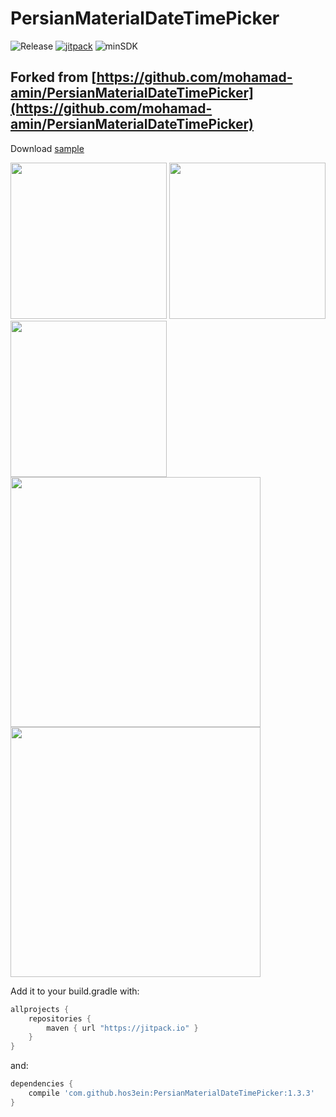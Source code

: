 # PersianMaterialDateTimePicker

![Release](https://img.shields.io/github/release/hos3ein/PersianMaterialDateTimePicker.svg?maxAge=1593133)
[![jitpack](https://jitpack.io/v/hos3ein/PersianMaterialDateTimePicker.svg)](https://jitpack.io/#hos3ein/PersianMaterialDateTimePicker)
![minSDK](https://img.shields.io/badge/minSDK-14-red.svg)

## Forked from [https://github.com/mohamad-amin/PersianMaterialDateTimePicker](https://github.com/mohamad-amin/PersianMaterialDateTimePicker)

Download [sample](/resources/PersianMaterialDateTimePicker.apk)

<img src="https://cdn.rawgit.com/hos3ein/PersianMaterialDateTimePicker/master/resources/Screenshot_1.png" width=250>
<img src="https://cdn.rawgit.com/hos3ein/PersianMaterialDateTimePicker/master/resources/Screenshot_2.png" width=250>
<img src="https://cdn.rawgit.com/hos3ein/PersianMaterialDateTimePicker/master/resources/Screenshot_3.png" width=250>

<img src="https://cdn.rawgit.com/hos3ein/PersianMaterialDateTimePicker/master/resources/Screenshot_4.png" width=400>
<img src="https://cdn.rawgit.com/hos3ein/PersianMaterialDateTimePicker/master/resources/Screenshot_5.png" width=400>


Add it to your build.gradle with:
```gradle
allprojects {
    repositories {
        maven { url "https://jitpack.io" }
    }
}
```
and:

```gradle
dependencies {
    compile 'com.github.hos3ein:PersianMaterialDateTimePicker:1.3.3'
}
```